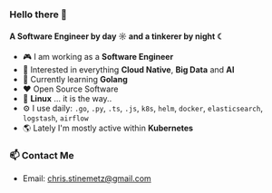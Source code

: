 ### Hello there 👋

#### A Software Engineer by day ☼ and a tinkerer by night ☾

- :video_game: I am working as a **Software Engineer**
- :monocle_face: Interested in everything **Cloud Native**, **Big Data** and **AI**
- :seedling: Currently learning **Golang**
- :heart: Open Source Software
- :penguin: **Linux** ... it is the way..
- :gear: I use daily: `.go`, `.py`, `.ts`, `.js`, `k8s`, `helm`, `docker`, `elasticsearch`, `logstash`, `airflow`
- :earth_americas: Lately I'm mostly active within **Kubernetes**

### 📫 Contact Me

- Email: [chris.stinemetz@gmail.com](mailto:chris.stinemetz@gmail.com)
